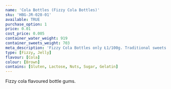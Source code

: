 ```yaml
---
name: 'Cola Bottles (Fizzy Cola Bottles)'
sku: 'HBG-JR-028-01'
available: TRUE
purchase_option: 1
price: 0.01
cost_price: 0.005
container_water_weight: 919
container_sweets_weight: 703
meta_description: 'Fizzy Cola Bottles only Ł1/100g. Traditional sweets and more at Humbugs Confectionery Store. Specialists in satisfying your sweet tooth!'
type: [Fizzy, Jelly]
flavour: [Cola]
colour: [Brown]
contains: [Gluten, Lactose, Nuts, Sugar, Gelatin]
---
```

Fizzy cola flavoured bottle gums.